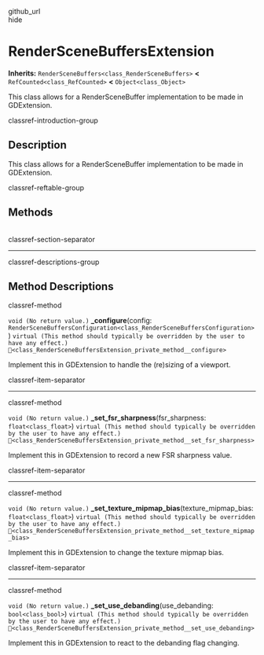 github\_url  
hide

# RenderSceneBuffersExtension

**Inherits:** `RenderSceneBuffers<class_RenderSceneBuffers>` **&lt;**
`RefCounted<class_RefCounted>` **&lt;** `Object<class_Object>`

This class allows for a RenderSceneBuffer implementation to be made in
GDExtension.

classref-introduction-group

## Description

This class allows for a RenderSceneBuffer implementation to be made in
GDExtension.

classref-reftable-group

## Methods

<table>
<tbody>
<tr>
</tr>
<tr>
</tr>
<tr>
</tr>
<tr>
</tr>
</tbody>
</table>

classref-section-separator

------------------------------------------------------------------------

classref-descriptions-group

## Method Descriptions

classref-method

`void (No return value.)` **\_configure**(config:
`RenderSceneBuffersConfiguration<class_RenderSceneBuffersConfiguration>`)
`virtual (This method should typically be overridden by the user to have any effect.)`
`🔗<class_RenderSceneBuffersExtension_private_method__configure>`

Implement this in GDExtension to handle the (re)sizing of a viewport.

classref-item-separator

------------------------------------------------------------------------

classref-method

`void (No return value.)` **\_set\_fsr\_sharpness**(fsr\_sharpness:
`float<class_float>`)
`virtual (This method should typically be overridden by the user to have any effect.)`
`🔗<class_RenderSceneBuffersExtension_private_method__set_fsr_sharpness>`

Implement this in GDExtension to record a new FSR sharpness value.

classref-item-separator

------------------------------------------------------------------------

classref-method

`void (No return value.)`
**\_set\_texture\_mipmap\_bias**(texture\_mipmap\_bias:
`float<class_float>`)
`virtual (This method should typically be overridden by the user to have any effect.)`
`🔗<class_RenderSceneBuffersExtension_private_method__set_texture_mipmap_bias>`

Implement this in GDExtension to change the texture mipmap bias.

classref-item-separator

------------------------------------------------------------------------

classref-method

`void (No return value.)` **\_set\_use\_debanding**(use\_debanding:
`bool<class_bool>`)
`virtual (This method should typically be overridden by the user to have any effect.)`
`🔗<class_RenderSceneBuffersExtension_private_method__set_use_debanding>`

Implement this in GDExtension to react to the debanding flag changing.
